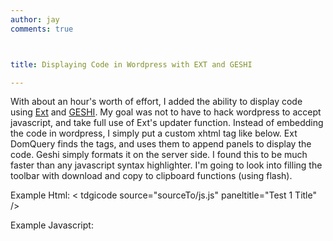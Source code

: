 ```yaml
---
author: jay
comments: true



title: Displaying Code in Wordpress with EXT and GESHI

---
```


With about an hour's worth of effort, I added the ability to display code using [Ext](http://extjs.com) and [GESHI](http://geshi.org).  My goal was not to have to hack wordpress to accept javascript, and take full use of Ext's updater function.  Instead of embedding the code in wordpress, I simply put a custom xhtml tag like below.  Ext DomQuery finds the tags, and uses them to append panels to display the code.  Geshi simply formats it on the server side.   I found this to be much faster than any javascript syntax highlighter.  I'm going to look into filling the toolbar with download and copy to clipboard functions (using flash).

Example Html:
< tdgicode source="sourceTo/js.js" paneltitle="Test 1 Title" />

Example Javascript:

